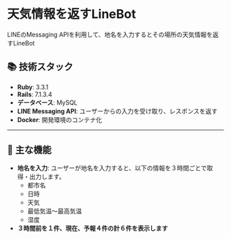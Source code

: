 # 天気情報を返すLineBot

LINEのMessaging APIを利用して、地名を入力するとその場所の天気情報を返すLineBot

## 📚 技術スタック

- **Ruby**: 3.3.1  
- **Rails**: 7.1.3.4  
- **データベース**: MySQL  
- **LINE Messaging API**: ユーザーからの入力を受け取り、レスポンスを返す  
- **Docker**: 開発環境のコンテナ化  

---

## 🌟 主な機能

- **地名を入力**: ユーザーが地名を入力すると、以下の情報を３時間ごとで取得・出力します。
  - 都市名
  - 日時
  - 天気
  - 最低気温～最高気温
  - 湿度
- **３時間前を１件、現在、予報４件の計６件を表示します**
